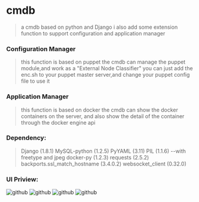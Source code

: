 # cmdb
>a cmdb based on python and Django
>i also add some extension function to support configuration and application manager

### Configuration Manager
>this function is based on puppet
>the cmdb can manage the puppet module,and work as a "External Node Classifier"
>you can just add the enc.sh to your puppet master server,and change your puppet config file to use it

### Application Manager
>this function is based on docker
>the cmdb can show the docker containers on the server, 
>and also show the detail of the container through the docker engine api

### Dependency:
> Django (1.8.1)
> MySQL-python (1.2.5)
> PyYAML (3.11)
> PIL (1.1.6) --with freetype and jpeg
> docker-py (1.2.3)
> requests (2.5.2)
> backports.ssl_match_hostname (3.4.0.2)
> websocket_client (0.32.0)

### UI Priview:
![github](http://github.com/qsm365/cmdb/master/preview/1.png "preview1")
![github](http://github.com/qsm365/cmdb/master/preview/2.png "preview2")
![github](http://github.com/qsm365/cmdb/master/preview/3.png "preview3")
![github](http://github.com/qsm365/cmdb/master/preview/4.png "preview4")